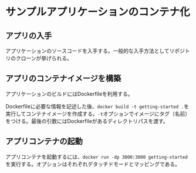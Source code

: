 # サンプルアプリケーションのコンテナ化

## アプリの入手

アプリケーションのソースコードを入手する。一般的な入手方法としてリポジトリのクローンが挙げられる。

## アプリのコンテナイメージを構築

アプリケーションのビルドにはDockerfileを利用する。

Dockerfileに必要な情報を記述した後、`docker build -t getting-started .`を実行してコンテナイメージを作成する。`-t`オプションでイメージにタグ（名前）をつける。最後の引数にはDockerfileがあるディレクトリパスを渡す。

## アプリコンテナの起動

アプリコンテナを起動するには、`docker run -dp 3000:3000 getting-started`を実行する。オプションはそれぞれデタッチドモードとマッピングである。